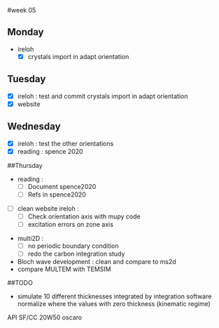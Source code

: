 #week 05
## Monday
- ireloh  
    - [x] crystals import in adapt orientation
## Tuesday
- [x] ireloh : test and commit crystals import in adapt orientation
- [x] website

## Wednesday
- [x] ireloh : test the other orientations
- [x] reading : spence 2020

##Thursday
- reading :
    - [ ] Document spence2020
    - [ ] Refs in spence2020
- [ ] clean website
ireloh :
    - [ ] Check orientation axis with mupy code
    - [ ] excitation errors on zone axis
- multi2D :
    - [ ] no periodic boundary condition
    - [ ] redo the carbon integration study
- Bloch wave development : clean and compare to ms2d
- compare MULTEM with TEMSIM


##TODO
- simulate 10 different thicknesses integrated by integration software
normalize where the values with zero thickness (kinematic regime)

API SF/CC 20W50 oscaro
